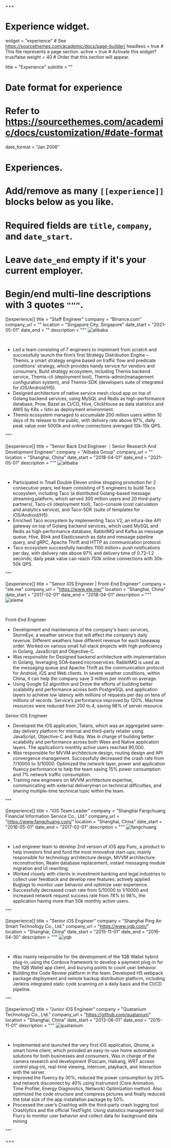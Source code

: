 +++
# Experience widget.
widget = "experience"  # See https://sourcethemes.com/academic/docs/page-builder/
headless = true  # This file represents a page section.
active = true  # Activate this widget? true/false
weight = 40  # Order that this section will appear.

title = "Experience"
subtitle = ""

# Date format for experience
#   Refer to https://sourcethemes.com/academic/docs/customization/#date-format
date_format = "Jan 2006"

# Experiences.
#   Add/remove as many `[[experience]]` blocks below as you like.
#   Required fields are `title`, `company`, and `date_start`.
#   Leave `date_end` empty if it's your current employer.
#   Begin/end multi-line descriptions with 3 quotes `"""`.
[[experience]]
  title = "Staff Engineer"
  company = "Binance.com"
  company_url = ""
  location = "Singapore City, Singapore"
  date_start = "2021-05-01"
  date_end = ""
  description = """
<img data-src="/media/binance.jpg" alt="alibaba" style="padding-bottom: 30px;" class="lazyload">

- Led a team consisting of 7 engineers to implement from scratch and successfully launch the firm’s first Strategy Distribution Engine – Themis, a smart strategy engine based on traffic flow and predicate conditions’ strategy, which provides handy service for vendors and consumers; Build strategy ecosystem, including Themis backend service, Themis-cli (deployment tool), Themis-admin(management configuration system), and Themis-SDK (developers suite of integrated for iOS/Android/H5). 
- Designed architecture of native service mesh cloud app on top of Golang backend services, using MySQL and Redis as high-performance database, Prow, Bazel as CI/CD, Hive, ClickHouse as data statistics and AWS by K8s + Istio as deployment environment.
- Themis ecosystem managed to accumulate 200 million users within 10 days of its release to the public, with delivery rate above 97%, daily peak value over  5000k and online connections averaged 10k-15k QPS.

"""

[[experience]]
  title = "Senior Back End Engineer ｜Senior Research And Development Engineer"
  company = "Alibaba Group"
  company_url = ""
  location = "Shanghai, China"
  date_start = "2018-04-01"
  date_end = "2021-05-01"
  description = """
<img data-src="/media/alibaba.jpg" alt="alibaba" style="padding-bottom: 30px;" class="lazyload">

-	Participated in Tmall Double Eleven online shopping promotion for 2 consecutive years; led team consisting of 5 engineers to build Taco ecosystem, including Taco (a distributed Golang-based message streaming platform, which served 300 million users and 20 third-party partners), Taco-cli (deployment tool), Taco-console (cost calculation and analytics service), and Taco-SDK (suite of templates for iOS/Android/H5). 
-	Enriched Taco ecosystem by implementing Taco V2, an infura-like API gateway on top of Golang backend services, which used MySQL and Redis as high-performance database, RabbitMQ and Kafka as message queue, Hive, Blink and Elasticsearch as data and message pipeline query, and gRPC, Apache Thrift and HTTP as communication protocol.
-	Taco ecosystem successfully handles 1100 million+ push notifications per day, with delivery rate above 97% and delivery time of 0.72-1.2 seconds; daily peak value can reach 750k online connections with 30k-50k QPS.

"""

[[experience]]
  title = "Senior iOS Engineer | Front-End Engineer"
  company = "ele.me"
  company_url = "https://www.ele.me/"
  location = "Shanghai, China"
  date_start = "2017-02-01"
  date_end = "2018-04-01"
  description = """
<img data-src="/media/eleme.jpg" alt="eleme" style="padding-bottom: 30px;" class="lazyload">

Front-End Engineer
-	Development and maintenance of the company's basic services, StormEye, a weather service that will affect the company’s daily revenue. Different weathers have different revenue for each takeaway order. Worked on various small full stack projects with high proficiency in Golang, JavaScript and Objective-C.
-	Was responsible for Designed backend architecture with implementation in Golang, leveraging SOA-based microservices. RabbitMQ is used as the messaging queue and Apache Thrift as the communication protocol for Android, iOS and Web clients. In severe weather conditions, within China, it can help the company save 3 million per month on average.
-	Using Google S2 algorithm and Drove the efforts of building better scalability and performance across both PostgreSQL and application layers to achieve low latency with millions of requests per day on tens of millions of records. Service’s performance improved by 120%. Machine resources were reduced from 200 to 4, saving 98% of server resource.


Senior iOS Engineer
-	Developed the iOS application, Talaris, which was an aggregated same-day delivery platform for internal and third-party retailer using JavaScript, Objective-C and Ruby. Was in charge of building better scalability and performance across both Weex and Native application layers. The application’s monthly active users reached 90,000.
-	Was responsible for MVVM architecture design, routing design and API convergence management. Successfully decreased the crash rate from 7/10000 to 3/10000. Optimized the network layer, power and application fluency performance to help the team saving 15% power consumption and 7% network traffic consumption.
-	Training new engineers on MVVM architecture expertise, communicating with external deliveryman on technical difficulties, and sharing multiple-time technical topic within the team.

"""

[[experience]]
  title = "iOS Team Leader"
  company = "Shanghai Fangchuang Financial Information Service Co., Ltd."
  company_url = "https://www.fangchuang.com/"
  location = "Shanghai, China"
  date_start = "2016-05-01"
  date_end = "2017-02-01"
  description = """
<img data-src="/media/fangchuang.jpg" alt="fangchuang" style="padding-bottom: 30px;" class="lazyload">

- Led engineer team to develop 2nd version of iOS app Func, a product to help investors find and fund the most innovative start-ups; mainly responsible for technology architecture design, MVVM architecture reconstruction, Realm database replacement, instant messaging module migration and UI rewriting; 
- Worked closely with clients in investment banking and legal industries to collect user feedback and develop new features; actively applied Bugtags to monitor user behavior and optimize user experience. 
- Successfully decreased crash rate from 5/10000 to 1/10000 and increased network request success rate from 78% to 98%, the application having more than 50k monthly active users.

"""

[[experience]]
  title = "Senior iOS Engineer"
  company = "Shanghai Ping An Smart Technology Co., Ltd."
  company_url = "https://www.yqb.com/"
  location = "Shanghai, China"
  date_start = "2015-11-01"
  date_end = "2016-04-30"
  description = """
<img data-src="/media/yqb.jpg" alt="yqb" style="padding-bottom: 30px;" class="lazyload">

-	Was mainly responsible for the development of the 1QB Wallet hybird plug-in, using the Cordova framework to develop a payment plug-in for the 1QB Wallet app client, and burying points to count user behavior.
-	Building the Code Review platform in the team. Developed H5 webpack package deployment and remote backup distribution platform, including Jenkins integrated static code scanning on a daily basis and the CI/CD pipeline.


"""

[[experience]]
  title = "Junior iOS Engineer"
  company = "Quatanium Technology Co., Ltd."
  company_url = "https://github.com/quatanium"
  location = "Shanghai, China"
  date_start = "2013-06-01"
  date_end = "2015-11-01"
  description = """
<img data-src="/media/quatanium.jpg" alt="quatanium" style="padding-bottom: 30px;" class="lazyload">

-	Implemented and launched the very first iOS application, Qhome,  a smart home client, which provided an easy-to-use home automation solutions for both businesses and consumers. Was in charge of the camera research and development (Foscam, Haikang, WRT access control plug-in), real-time viewing, intercom, playback, and interaction with the server.
-	Improved the fluency by 30%, reduced the power consumption by 20% and network disconnect by 40% using Instrument (Core Animation, Time Profiler, Energy Diagnostics, Network) Optimization method.  Also optimized the code structure and compress pictures and finally reduced the total size of the app installation package by 50%.
-	Processed the user’s Crashlog with the third-party crash logging tool Crashlytics and the official TestFlight. Using statistics management tool Flurry to monitor user behavior and collect data for background data mining

"""

+++
